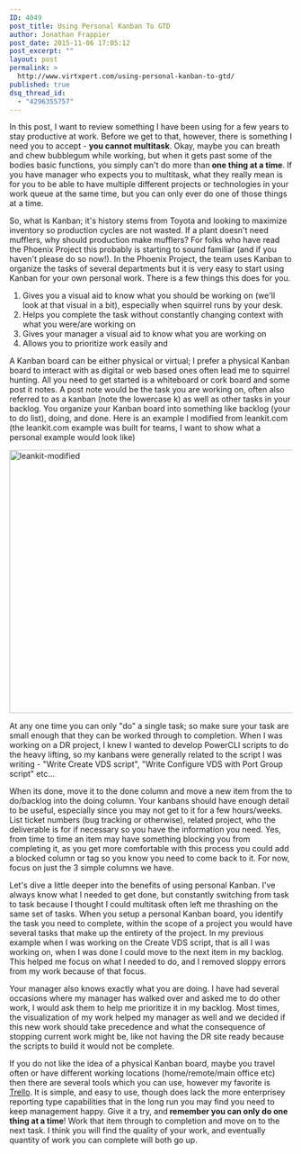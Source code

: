 ```yaml
---
ID: 4049
post_title: Using Personal Kanban To GTD
author: Jonathan Frappier
post_date: 2015-11-06 17:05:12
post_excerpt: ""
layout: post
permalink: >
  http://www.virtxpert.com/using-personal-kanban-to-gtd/
published: true
dsq_thread_id:
  - "4296355757"
---
```

In this post, I want to review something I have been using for a few years to stay productive at work. Before we get to that, however, there is something I need you to accept - <strong>you cannot multitask</strong>. Okay, maybe you can breath and chew bubblegum while working, but when it gets past some of the bodies basic functions, you simply can't do more than<strong> one thing at a time</strong>. If you have manager who expects you to multitask, what they really mean is for you to be able to have multiple different projects or technologies in your work queue at the same time, but you can only ever do one of those things at a time.

So, what is Kanban; it's history stems from Toyota and looking to maximize inventory so production cycles are not wasted. If a plant doesn't need mufflers, why should production make mufflers? For folks who have read the Phoenix Project this probably is starting to sound familiar (and if you haven't please do so now!). In the Phoenix Project, the team uses Kanban to organize the tasks of several departments but it is very easy to start using Kanban for your own personal work. There is a few things this does for you.
<ol>
	<li>Gives you a visual aid to know what you should be working on (we'll look at that visual in a bit), especially when squirrel runs by your desk.</li>
	<li>Helps you complete the task without constantly changing context with what you were/are working on</li>
	<li>Gives your manager a visual aid to know what you are working on</li>
	<li>Allows you to prioritize work easily and</li>
</ol>
A Kanban board can be either physical or virtual; I prefer a physical Kanban board to interact with as digital or web based ones often lead me to squirrel hunting. All you need to get started is a whiteboard or cork board and some post it notes. A post note would be the task you are working on, often also referred to as a kanban (note the lowercase k) as well as other tasks in your backlog. You organize your Kanban board into something like backlog (your to do list), doing, and done. Here is an example I modified from leankit.com (the leankit.com example was built for teams, I want to show what a personal example would look like)

<a href="http://www.virtxpert.com/wp-content/uploads/2015/11/leankit-modified.png"><img class="aligncenter size-full wp-image-4050" src="http://www.virtxpert.com/wp-content/uploads/2015/11/leankit-modified.png" alt="leankit-modified" width="845" height="468" /></a>

At any one time you can only "do" a single task; so make sure your task are small enough that they can be worked through to completion. When I was working on a DR project, I knew I wanted to develop PowerCLI scripts to do the heavy lifting, so my kanbans were generally related to the script I was writing - "Write Create VDS script", "Write Configure VDS with Port Group script" etc...

When its done, move it to the done column and move a new item from the to do/backlog into the doing column. Your kanbans should have enough detail to be useful, especially since you may not get to it for a few hours/weeks. List ticket numbers (bug tracking or otherwise), related project, who the deliverable is for if necessary so you have the information you need. Yes, from time to time an item may have something blocking you from completing it, as you get more comfortable with this process you could add a blocked column or tag so you know you need to come back to it. For now, focus on just the 3 simple columns we have.

Let's dive a little deeper into the benefits of using personal Kanban. I've always know what I needed to get done, but constantly switching from task to task because I thought I could multitask often left me thrashing on the same set of tasks. When you setup a personal Kanban board, you identify the task you need to complete, within the scope of a project you would have several tasks that make up the entirety of the project. In my previous example when I was working on the Create VDS script, that is all I was working on, when I was done I could move to the next item in my backlog. This helped me focus on what I needed to do, and I removed sloppy errors from my work because of that focus.

Your manager also knows exactly what you are doing. I have had several occasions where my manager has walked over and asked me to do other work, I would ask them to help me prioritize it in my backlog. Most times, the visualization of my work helped my manager as well and we decided if this new work should take precedence and what the consequence of stopping current work might be, like not having the DR site ready because the scripts to build it would not be complete.

If you do not like the idea of a physical Kanban board, maybe you travel often or have different working locations (home/remote/main office etc) then there are several tools which you can use, however my favorite is <a href="https://trello.com/" target="_blank">Trello</a>. It is simple, and easy to use, though does lack the more enterprisey reporting type capabilities that in the long run you may find you need to keep management happy. Give it a try, and<strong> remember you can only do one thing at a time</strong>! Work that item through to completion and move on to the next task. I think you will find the quality of your work, and eventually quantity of work you can complete will both go up.